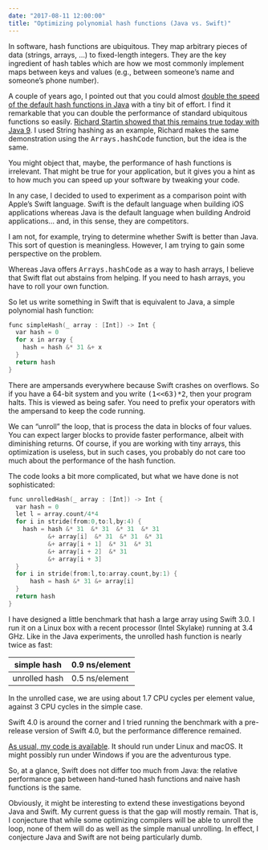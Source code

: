 ```yaml
---
date: "2017-08-11 12:00:00"
title: "Optimizing polynomial hash functions (Java vs. Swift)"
---
```




In software, hash functions are ubiquitous. They map arbitrary pieces of data (strings, arrays, &hellip;) to fixed-length integers. They are the key ingredient of hash tables which are how we most commonly implement maps between keys and values (e.g., between someone&rsquo;s name and someone&rsquo;s phone number).

A couple of years ago, I pointed out that you could almost [double the speed of the default hash functions in Java](/lemire/blog/2015/10/22/faster-hashing-without-effort/) with a tiny bit of effort. I find it remarkable that you can double the performance of standard ubiquitous functions so easily.
[Richard Startin showed that this remains true today with Java 9](http://richardstartin.uk/still-true-in-java-9-handwritten-hash-codes-are-faster/). I used String hashing as an example, Richard makes the same demonstration using the <tt>Arrays.hashCode</tt> function, but the idea is the same.

You might object that, maybe, the performance of hash functions is irrelevant. That might be true for your application, but it gives you a hint as to how much you can speed up your software by tweaking your code.

In any case, I decided to used to experiment as a comparison point with Apple&rsquo;s Swift language. Swift is the default language when building iOS applications whereas Java is the default language when building Android applications&hellip; and, in this sense, they are competitors.

I am not, for example, trying to determine whether Swift is better than Java. This sort of question is meaningless. However, I am trying to gain some perspective on the problem.

Whereas Java offers <tt>Arrays.hashCode</tt> as a way to hash arrays, I believe that Swift flat out abstains from helping. If you need to hash arrays, you have to roll your own function.

So let us write something in Swift that is equivalent to Java, a simple polynomial hash function:
```C
func simpleHash(_ array : [Int]) -> Int {
  var hash = 0
  for x in array {
    hash = hash &* 31 &+ x
  }
  return hash
}
```


There are ampersands everywhere because Swift crashes on overflows. So if you have a 64-bit system and you write <tt>(1&lt;&lt;63)*2</tt>, then your program halts. This is viewed as being safer. You need to prefix your operators with the ampersand to keep the code running.

We can &ldquo;unroll&rdquo; the loop, that is process the data in blocks of four&nbsp;values. You can expect larger blocks to provide faster performance, albeit with diminishing returns.
Of course, if you are working with tiny arrays, this optimization is useless, but in such cases, you probably do not care too much about the performance of the hash function.

The code looks a bit more complicated, but what we have done is not sophisticated:
```C
func unrolledHash(_ array : [Int]) -> Int {
  var hash = 0
  let l = array.count/4*4
  for i in stride(from:0,to:l,by:4) {
    hash = hash &* 31  &* 31  &* 31  &* 31  
           &+ array[i]  &* 31  &* 31  &* 31 
           &+ array[i + 1]  &* 31  &* 31    
           &+ array[i + 2]  &* 31  
           &+ array[i + 3]
  }
  for i in stride(from:l,to:array.count,by:1) {
      hash = hash &* 31 &+ array[i]
  }
  return hash
}
```


I have designed a little benchmark that hash a large array using Swift 3.0. I run it on a Linux box with a recent processor (Intel Skylake) running at 3.4 GHz. Like in the Java experiments, the unrolled hash function is nearly twice as fast:

simple hash              |0.9 ns/element           |
-------------------------|-------------------------|
unrolled hash            |0.5 ns/element           |


In the unrolled case, we are using about 1.7 CPU cycles per element value, against 3 CPU cycles in the simple case.

Swift 4.0 is around the corner and I tried running the benchmark with a pre-release version of Swift 4.0, but the performance difference remained.

[As usual, my code is available](https://github.com/lemire/Code-used-on-Daniel-Lemire-s-blog/tree/master/2017/08/11/swift). It should run under Linux and macOS. It might possibly run under Windows if you are the adventurous type.

So, at a glance, Swift does not differ too much from Java: the relative performance gap between hand-tuned hash functions and naive hash functions is the same.

Obviously, it might be interesting to extend these investigations beyond Java and Swift. My current guess is that the gap will mostly remain. That is, I conjecture that while some optimizing compilers will be able to unroll the loop, none of them will do as well as the simple manual unrolling. In effect, I conjecture Java and Swift are not being particularly dumb.

